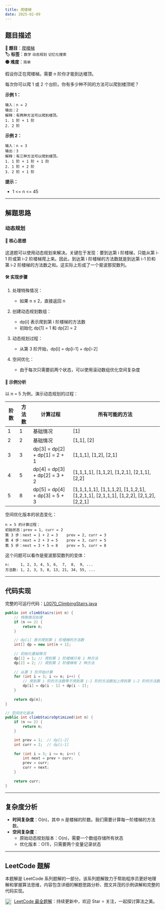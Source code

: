 ```yaml
---
title: 爬楼梯
date: 2025-02-09
---
```


## 题目描述

**🔗 题目**：[爬楼梯](https://leetcode.cn/problems/climbing-stairs/)  
**🏷️ 标签**：`数学` `动态规划` `记忆化搜索`  
**🟢 难度**：`简单`  

假设你正在爬楼梯。需要 n 阶你才能到达楼顶。

每次你可以爬 1 或 2 个台阶。你有多少种不同的方法可以爬到楼顶呢？

**示例 1：**
```
输入：n = 2
输出：2
解释：有两种方法可以爬到楼顶。
1. 1 阶 + 1 阶
2. 2 阶
```

**示例 2：**
```
输入：n = 3
输出：3
解释：有三种方法可以爬到楼顶。
1. 1 阶 + 1 阶 + 1 阶
2. 1 阶 + 2 阶
3. 2 阶 + 1 阶
```

**提示：**
- 1 <= n <= 45

---

## 解题思路
### 动态规划

#### 📝 核心思想
这道题可以使用动态规划来解决。关键在于发现：要到达第 i 阶楼梯，只能从第 i-1 阶或第 i-2 阶楼梯爬上来。因此，到达第 i 阶楼梯的方法数就是到达第 i-1 阶和第 i-2 阶楼梯的方法数之和。这实际上形成了一个斐波那契数列。

#### 🛠️ 实现步骤
1. 处理特殊情况：
   - 如果 n ≤ 2，直接返回 n

2. 创建动态规划数组：
   - dp[i] 表示爬到第 i 阶楼梯的方法数
   - 初始化 dp[1] = 1 和 dp[2] = 2

3. 动态规划过程：
   - 从第 3 阶开始，dp[i] = dp[i-1] + dp[i-2]

4. 空间优化：
   - 由于每次只需要前两个状态，可以使用滚动数组优化空间复杂度

#### 🧩 示例分析
以 n = 5 为例，演示动态规划的过程：

| 阶数 | 方法数 | 计算过程 | 所有可能的方法 |
|-----|--------|---------|--------------|
| 1 | 1 | 基础情况 | [1] |
| 2 | 2 | 基础情况 | [1,1], [2] |
| 3 | 3 | dp[3] = dp[2] + dp[1] = 2 + 1 | [1,1,1], [1,2], [2,1] |
| 4 | 5 | dp[4] = dp[3] + dp[2] = 3 + 2 | [1,1,1,1], [1,1,2], [1,2,1], [2,1,1], [2,2] |
| 5 | 8 | dp[5] = dp[4] + dp[3] = 5 + 3 | [1,1,1,1,1], [1,1,1,2], [1,1,2,1], [1,2,1,1], [2,1,1,1], [1,2,2], [2,1,2], [2,2,1] |

空间优化版本的状态变化：
```
n = 5 的计算过程：
初始状态：prev = 1, curr = 2
第 3 步：next = 1 + 2 = 3    prev = 2, curr = 3
第 4 步：next = 2 + 3 = 5    prev = 3, curr = 5
第 5 步：next = 3 + 5 = 8    prev = 5, curr = 8
```

这个问题可以看作是斐波那契数列的变体：
```
n:     1, 2, 3, 4, 5, 6,  7,  8,  9, ...
方法数: 1, 2, 3, 5, 8, 13, 21, 34, 55, ...
```

---

## 代码实现

完整的可运行代码：[L0070_ClimbingStairs.java](../src/main/java/L0070_ClimbingStairs.java)

```java
public int climbStairs(int n) {
    // 特殊情况处理
    if (n <= 2) {
        return n;
    }

    // dp[i] 表示爬到第 i 阶楼梯的方法数
    int[] dp = new int[n + 1];
    
    // 初始化基础情况
    dp[1] = 1; // 爬到第 1 阶楼梯只有 1 种方法
    dp[2] = 2; // 爬到第 2 阶楼梯有 2 种方法
    
    // 从第 3 阶开始计算
    for (int i = 3; i <= n; i++) {
        // 爬到第 i 阶的方法数等于爬到第 i-1 阶的方法数加上爬到第 i-2 阶的方法数
        dp[i] = dp[i - 1] + dp[i - 2];
    }
    
    return dp[n];
}

// 空间优化版本
public int climbStairsOptimized(int n) {
    if (n <= 2) {
        return n;
    }

    int prev = 1;  // dp[i-2]
    int curr = 2;  // dp[i-1]
    
    for (int i = 3; i <= n; i++) {
        int next = prev + curr;
        prev = curr;
        curr = next;
    }
    
    return curr;
}
```

---

## 复杂度分析

- **时间复杂度**：O(n)，其中 n 是楼梯的阶数。我们需要计算每一阶楼梯的方法数。
- **空间复杂度**：
  * 原始动态规划版本：O(n)，需要一个数组存储所有状态
  * 优化版本：O(1)，只需要两个变量记录状态

---

## LeetCode 题解

本题解是 LeetCode 系列题解的一部分。该系列题解致力于帮助程序员更好地理解和掌握算法思维，内容包含详细的解题思路分析、图文并茂的示例讲解和完整的代码实现。

<img src="https://github.githubassets.com/images/modules/logos_page/GitHub-Mark.png" alt="GitHub" width="20" style="vertical-align: middle; margin-right: 5px"> [LeetCode 最全题解](https://github.com/LjyYano/LeetCode)：持续更新中，欢迎 Star ⭐️ 关注，一起探讨算法之美。 